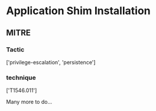 # Application Shim Installation

## MITRE

### Tactic
['privilege-escalation', 'persistence']

### technique
['T1546.011']

Many more to do...
